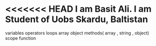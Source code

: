 <<<<<<< HEAD
I am Basit Ali.
I am Student of Uobs
Skardu, Baltistan
=======
variables
operators
loops
array
object
methods( array , string , object)
scope
function
